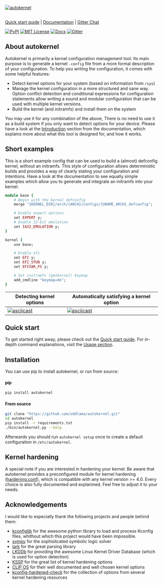 <br/><br/>
[![autokernel](./docs/imgs/autokernel_banner.svg)](https://autokernel.oddlama.org)
<br/><br/>

[Quick start guide](https://autokernel.oddlama.org/en/latest/intro/quick-start-guide.html) \|
[Documentation](https://autokernel.oddlama.org/en/latest) \|
[Gitter Chat](https://gitter.im/oddlama-autokernel/community)

[![PyPI](https://img.shields.io/pypi/v/autokernel.svg)](https://pypi.org/pypi/autokernel/)
[![MIT License](https://img.shields.io/badge/license-MIT-blue.svg)](./LICENSE)
[![Docs](https://readthedocs.org/projects/autokernel/badge/?version=latest)](https://autokernel.oddlama.org/en/latest/?badge=latest)
[![Gitter](https://badges.gitter.im/oddlama-autokernel/community.svg)](https://gitter.im/oddlama-autokernel/community?utm_source=badge&utm_medium=badge&utm_campaign=pr-badge)

## About autokernel

Autokernel is primarily a kernel configuration management tool.
Its main purpose is to generate a kernel `.config` file from
a more formal description of your configuration.
To help you writing the configuration, it comes with some helpful features:

* Detect kernel options for your system (based on information from `/sys`)
* Manage the kernel configuration in a more structured and sane way.
  Option conflict detection and conditional expressions for configuration statements
  allow writing a sound and modular configuration that can be used with multiple kernel versions.
* Build the kernel (and initramfs) and install them on the system

You may use it for any combination of the above, There is no need to
use it as a build system if you only want to detect options for your device.
Please have a look at the [Introduction](https://autokernel.oddlama.org/en/latest/intro/introduction.html)
section from the documentation, which explains more about what
this tool is designed for, and how it works.

## Short examples

This is a short example config that can be used to build a (almost) defconfig kernel, without an initramfs.
This style of configuration allows deterministic builds and provides a way of clearly stating your configuration and intentions.
Have a look at the documentation to see equally simple examples which allow you to generate
and integrate an initramfs into your kernel.

```ruby
module base {
	# Begin with the kernel defconfig
	merge "{KERNEL_DIR}/arch/{ARCH}/configs/{UNAME_ARCH}_defconfig";

	# Enable expert options
	set EXPERT y;
	# Enable 32-bit emulation
	set IA32_EMULATION y;
}

kernel {
	use base;

 	# Enable efi
	set EFI y;
	set EFI_STUB y;
	set EFIVAR_FS y;

	# Set initramfs (genkernel) keymap
	add_cmdline "keymap=de";
}
```

Detecting kernel options                                                           | Automatically satisfying a kernel option
---------------------------------------------------------------------------------- | ----------------------------------------------------------------------------------
[![asciicast](https://asciinema.org/a/320174.svg)](https://asciinema.org/a/320174) | [![asciicast](https://asciinema.org/a/320179.svg)](https://asciinema.org/a/320179)

## Quick start

To get started right away, please check out the [Quick start guide](https://autokernel.oddlama.org/en/latest/intro/quick-start-guide.html).
For in-depth command explanations, visit the [Usage section](https://autokernel.oddlama.org/en/latest/contents/usage.html).

## Installation

You can use pip to install autokernel, or run from source:

#### pip

```bash
pip install autokernel
```

#### From source

```bash
git clone "https://github.com/oddlama/autokernel.git"
cd autokernel
pip install -r requirements.txt
./bin/autokernel.py --help
```

Afterwards you should run `autokernel setup` once to create a default configuration
in `/etc/autokernel`.

## Kernel hardening

A special note if you are interested in hardening your kernel:
Be aware that autokernel provides a preconfigured module for kernel
hardening ([hardening.conf](./autokernel/contrib/etc/modules_d/hardening.conf)), which is
compatible with any kernel version >= 4.0. Every choice is also fully documented
and explanined. Feel free to adjust it to your needs.

## Acknowledgements

I would like to especially thank the following projects and people behind them:

- [kconfiglib](https://github.com/ulfalizer/Kconfiglib) for the awesome python library to load and process Kconfig files, whithout which this project would have been impossible.
- [sympy](https://www.sympy.org/) for the sophisitcated symbolic logic solver
- [lark](https://github.com/lark-parser/lark) for the great parsing library
- [LKDDb](https://cateee.net/lkddb/) for providing the awesome Linux Kernel Driver Database (which is used for option detection)
- [KSSP](https://kernsec.org/wiki/index.php/Kernel_Self_Protection_Project/Recommended_Settings) for the great list of kernel hardening options
- [CLIP OS](https://docs.clip-os.org/clipos/kernel.html#configuration) for their well documented and well chosen kernel options
- [kconfig-hardened-check](https://github.com/a13xp0p0v/kconfig-hardened-check) for the collection of options from several kernel hardening resources
